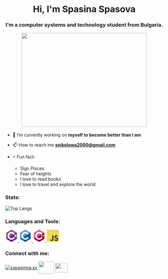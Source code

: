 <h1 align="center">Hi, I'm Spasina Spasova</h1>
<h3 align="center">I'm a computer systems and technology student from Bulgaria.</h3>

<p align="center">
  <img width="400" height="300" src="https://media.istockphoto.com/vectors/young-female-character-writing-code-on-a-desktop-computer-working-vector-id1219473620?k=6&m=1219473620&s=612x612&w=0&h=TIzfwlAKxlIfqE4mvf5qffELRfbP8pkJgttiM3bzUR4=">
</p>

- 🔭 I’m currently working on **myself to become better than I am**

- 📫 How to reach me **snikolowa2000@gmail.com**

- ⚡ Fun fact: 
  - Sign Pisces  
  - Fear of heights 
  - I love to read books  
  - I love to travel and explore the world


<h3 align="left">Stats:</h3>

![Top Langs](https://github-readme-stats.vercel.app/api/top-langs/?username=SpasinaSpasova&theme=vue )

<h3 align="left">Languages and Tools:</h3>
<p align="left"> 
<a href="https://www.w3schools.com/cs/" target="_blank"> <img src="https://raw.githubusercontent.com/devicons/devicon/master/icons/csharp/csharp-original.svg" alt="csharp" width="40" height="40"/> </a> 
<a href="https://www.cprogramming.com/" target="_blank"> <img src="https://raw.githubusercontent.com/devicons/devicon/master/icons/c/c-original.svg" alt="c" width="40" height="40"/> </a>
<a href="https://www.w3schools.com/cpp/" target="_blank"> <img src="https://raw.githubusercontent.com/devicons/devicon/master/icons/cplusplus/cplusplus-original.svg" alt="cplusplus" width="40" height="40"/> </a> 
<a href="https://developer.mozilla.org/en-US/docs/Web/JavaScript" target="_blank"> <img src="https://raw.githubusercontent.com/devicons/devicon/master/icons/javascript/javascript-original.svg" alt="javascript" width="40" height="40"/> </a> </p>


<h3 align="left">Connect with me:</h3>
<p align="left">
<a href="https://instagram.com/sspasinna.xx" target="blank"><img align="center" src="https://raw.githubusercontent.com/rahuldkjain/github-profile-readme-generator/master/src/images/icons/Social/instagram.svg" alt="sspasinna.xx" height="30" width="40" /></a>
<a href="https://www.linkedin.com/in/spasina-spasova-b69b9021a/" target="blank"><img align="center" src="https://brandlogos.net/wp-content/uploads/2016/06/linkedin-logo-512x512.png" height="39" width="49" /></a>
<a href="https://www.facebook.com/profile.php?id=100027966755531" target="blank"><img align="center" src="https://cdn3.iconfinder.com/data/icons/capsocial-round/500/facebook-512.png" height="30" width="40" /></a>
</p>
